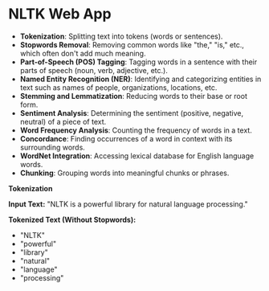 # NLTK Web App

- **Tokenization**: Splitting text into tokens (words or sentences).
- **Stopwords Removal**: Removing common words like "the," "is," etc., which often don't add much meaning.
- **Part-of-Speech (POS) Tagging**: Tagging words in a sentence with their parts of speech (noun, verb, adjective, etc.).
- **Named Entity Recognition (NER)**: Identifying and categorizing entities in text such as names of people, organizations, locations, etc.
- **Stemming and Lemmatization**: Reducing words to their base or root form.
- **Sentiment Analysis**: Determining the sentiment (positive, negative, neutral) of a piece of text.
- **Word Frequency Analysis**: Counting the frequency of words in a text.
- **Concordance**: Finding occurrences of a word in context with its surrounding words.
- **WordNet Integration**: Accessing lexical database for English language words.
- **Chunking**: Grouping words into meaningful chunks or phrases.



**Tokenization**

**Input Text:** "NLTK is a powerful library for natural language processing."

**Tokenized Text (Without Stopwords):**
- "NLTK"
- "powerful"
- "library"
- "natural"
- "language"
- "processing"